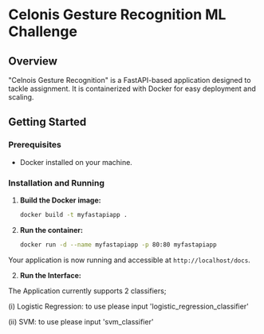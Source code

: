 ﻿# Celonis Gesture Recognition ML Challenge

## Overview
"Celnois Gesture Recognition" is a FastAPI-based application designed to tackle assignment. It is containerized with Docker for easy deployment and scaling.

## Getting Started

### Prerequisites
- Docker installed on your machine.

### Installation and Running

1. **Build the Docker image:**
   ```bash
   docker build -t myfastapiapp .
   ```

2. **Run the container:**
   ```bash
   docker run -d --name myfastapiapp -p 80:80 myfastapiapp
   ```

Your application is now running and accessible at `http://localhost/docs`.

2. **Run the Interface:**
   
The Application currently supports 2 classifiers;

(i) Logistic Regression: to use please input 'logistic_regression_classifier'

(ii) SVM: to use please input 'svm_classifier'
